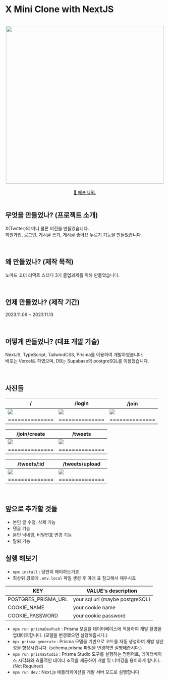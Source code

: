 # <span id="top">X Mini Clone with NextJS </span>

<br>
<div align="center">
<div> <a href="https://x-clone-with-nextjs.vercel.app/" target="_blank"><img src="https://github.com/ICE0208/x-clone-with-nextjs/assets/46257328/8f32e284-8dc0-454f-b9a5-cfcd40136170" width="500"></a></div>
 <br>
 <div><a href="https://x-clone-with-nextjs.vercel.app/" target="_blank">🔗 배포 URL</a></div>
  
</div>

<br>

## 무엇을 만들었나? (프로젝트 소개)

X(Twitter)의 미니 클론 버전을 만들었습니다.  
회원가입, 로그인, 게시글 쓰기, 게시글 좋아요 누르기 기능을 만들었습니다.

<br>

## 왜 만들었나? (제작 목적)

노마드 코더 리액트 스터디 3기 졸업과제를 위해 만들었습니다.

<br>

## 언제 만들었나? (제작 기간)

2023.11.06 ~ 2023.11.13

<br>

## 어떻게 만들었나? (대표 개발 기술)

NextJS, TypeScript, TailwindCSS, Prisma를 이용하여 개발하였습니다.  
배포는 Vercel로 하였으며, DB는 Supabase의 postgreSQL를 이용했습니다.

<br>

## 사진들

| <center>/</center>                                                                                                    | <center>/login</center>                                                                                               | <center>ㅤ/joinㅤ</center>                                                                                            |
| --------------------------------------------------------------------------------------------------------------------- | --------------------------------------------------------------------------------------------------------------------- | --------------------------------------------------------------------------------------------------------------------- |
| <img src="https://github.com/ICE0208/x-clone-with-nextjs/assets/46257328/d5e0ade7-0315-443d-9dfb-23dd87ee1ec9"></img> | <img src="https://github.com/ICE0208/x-clone-with-nextjs/assets/46257328/eb5870b7-f513-425e-a81e-254470d0d7fe"></img> | <img src="https://github.com/ICE0208/x-clone-with-nextjs/assets/46257328/e3c28642-5567-4bb8-bb12-13f87aaa8e7f"></img> |
| ==============                                                                                                        | ==============                                                                                                        | ==============                                                                                                        |

| <center>/join/create</center>                                                                                         | <center>/tweets</center>                                                                                              |
| --------------------------------------------------------------------------------------------------------------------- | --------------------------------------------------------------------------------------------------------------------- |
| <img src="https://github.com/ICE0208/x-clone-with-nextjs/assets/46257328/02122019-79aa-44ed-b923-8926c0adf0c4"></img> | <img src="https://github.com/ICE0208/x-clone-with-nextjs/assets/46257328/705f7b76-11c5-4bac-a6f9-3f486028320a"></img> |
| ==============                                                                                                        | ==============                                                                                                        |

| <center>/tweets/:id</center>                                                                                          | <center>/tweets/upload</center>                                                                                       |
| --------------------------------------------------------------------------------------------------------------------- | --------------------------------------------------------------------------------------------------------------------- |
| <img src="https://github.com/ICE0208/x-clone-with-nextjs/assets/46257328/e508e281-773d-44a9-b09b-a58e918ca07b"></img> | <img src="https://github.com/ICE0208/x-clone-with-nextjs/assets/46257328/623e46d9-dab2-4f1e-8358-4fd7d25714fa"></img> |
| ==============                                                                                                        | ==============                                                                                                        |

<br>

## 앞으로 추가할 것들

- 본인 글 수정, 삭제 기능
- 댓글 기능
- 본인 닉네임, 비밀번호 변경 기능
- 탈퇴 기능

## 실행 해보기

- `npm install` : 당연히 해야하는거죠
- 최상위 경로에 `.env.local` 파일 생성 후 아래 표 참고해서 채우시죠

| KEY                 | VALUE's description             |
| ------------------- | ------------------------------- |
| POSTGRES_PRISMA_URL | your sql url (maybe postgreSQL) |
| COOKIE_NAME         | your cookie name                |
| COOKIE_PASSWORD     | your cookie password            |

- `npm run prismaDevPush` : Prisma 모델을 데이터베이스에 적용하여 개발 환경을 업데이트합니다. (모델을 변경했으면 실행해줍시다.)
- `npx prisma generate` : Prisma 모델을 기반으로 코드를 자동 생성하여 개발 생산성을 향상시킵니다. (schema.prisma 파일을 변경하면 실행해줍시다.)
- `npm run prismaStudio` : Prisma Studio 도구를 실행하는 명령어로, 데이터베이스 시각화와 효율적인 데이터 조작을 제공하여 개발 및 디버깅을 용이하게 합니다. (Not Required)
- `npm run dev` : Next.js 애플리케이션을 개발 서버 모드로 실행합니다
